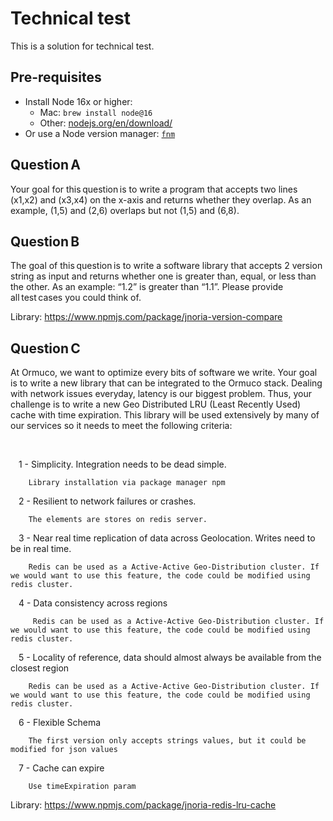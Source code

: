 #  Technical test

This is a solution for technical test. 

## Pre-requisites

- Install Node 16x or higher:
  - Mac: `brew install node@16`
  - Other: [nodejs.org/en/download/](https://nodejs.org/en/download/)
- Or use a Node version manager: [`fnm`](https://github.com/Schniz/fnm#readme)

## Question A

Your goal for this question is to write a program that accepts two lines (x1,x2) and (x3,x4) on the x-axis and returns whether they overlap. As an example, (1,5) and (2,6) overlaps but not (1,5) and (6,8).

## Question B

The goal of this question is to write a software library that accepts 2 version string as input and returns whether one is greater than, equal, or less than the other. As an example: “1.2” is greater than “1.1”. Please provide all test cases you could think of.

Library: https://www.npmjs.com/package/jnoria-version-compare

## Question C

At Ormuco, we want to optimize every bits of software we write. Your goal is to write a new library that can be integrated to the Ormuco stack. Dealing with network issues everyday, latency is our biggest problem. Thus, your challenge is to write a new Geo Distributed LRU (Least Recently Used) cache with time expiration. This library will be used extensively by many of our services so it needs to meet the following criteria:

 

    1 - Simplicity. Integration needs to be dead simple. 

        Library installation via package manager npm

    2 - Resilient to network failures or crashes. 

        The elements are stores on redis server.

    3 - Near real time replication of data across Geolocation. Writes need to be in real time. 
    
        Redis can be used as a Active-Active Geo-Distribution cluster. If we would want to use this feature, the code could be modified using redis cluster.

    4 - Data consistency across regions

         Redis can be used as a Active-Active Geo-Distribution cluster. If we would want to use this feature, the code could be modified using redis cluster.

    5 - Locality of reference, data should almost always be available from the closest region

        Redis can be used as a Active-Active Geo-Distribution cluster. If we would want to use this feature, the code could be modified using redis cluster.

    6 - Flexible Schema

        The first version only accepts strings values, but it could be modified for json values

    7 - Cache can expire 

        Use timeExpiration param

Library: https://www.npmjs.com/package/jnoria-redis-lru-cache